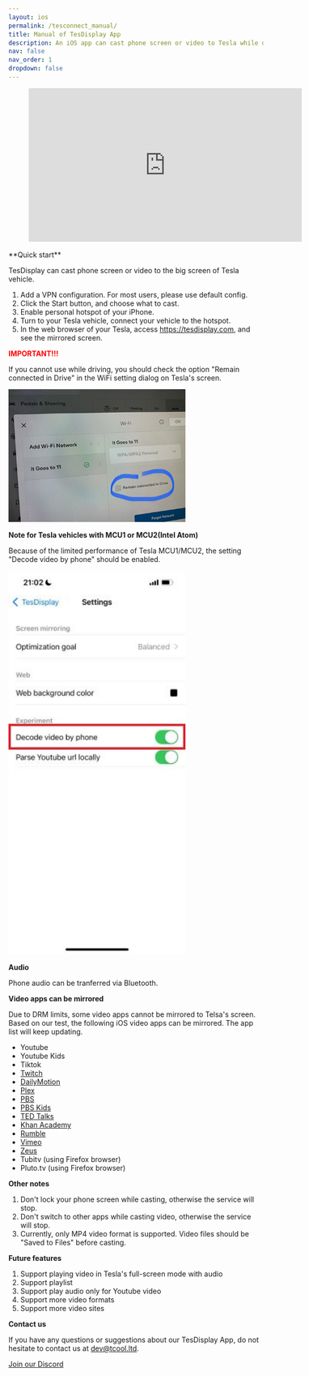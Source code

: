 ```yaml
---
layout: ios
permalink: /tesconnect_manual/
title: Manual of TesDisplay App
description: An iOS app can cast phone screen or video to Tesla while driving.
nav: false
nav_order: 1
dropdown: false
---
```

<!-- _pages/tesconnect_manual.md -->
<!-- blank line -->
<figure class="video-container">
  <iframe width="540" height="303" src="https://www.youtube.com/embed/gxGi8oQ0bmM" frameborder="0" allowfullscreen="true"> </iframe>
</figure>
<!-- blank line -->
**Quick start**

TesDisplay can cast phone screen or video to the big screen of Tesla vehicle.
1. Add a VPN configuration. For most users, please use default config.
2. Click the Start button, and choose what to cast.
3. Enable personal hotspot of your iPhone.
4. Turn to your Tesla vehicle, connect your vehicle to the hotspot.
5. In the web browser of your Tesla, access https://tesdisplay.com, and see the mirrored screen.

**<span style="color: red"><b>IMPORTANT!!!</b></span>**

<p>If you cannot use while driving, you should check the option "Remain connected in Drive" in the WiFi setting dialog on Tesla's screen.</p>
<img src="/assets/img/wifi-connected.jpg" width="350px">

**Note for Tesla vehicles with MCU1 or MCU2(Intel Atom)**
<p>Because of the limited performance of Tesla MCU1/MCU2, the setting "Decode video by phone" should be enabled.</p>
<img src="/assets/img/mcu-setting.jpg" width="350px">

**Audio**

Phone audio can be tranferred via Bluetooth.

<a id="video_apps">**Video apps can be mirrored**</a>

Due to DRM limits, some video apps cannot be mirrored to Telsa's screen.
Based on our test, the following iOS video apps can be mirrored.
The app list will keep updating.

- Youtube
- Youtube Kids
- Tiktok
- <a href='/demo-twitch'>Twitch</a>
- <a href='/demo-dailymotion'>DailyMotion</a>
- <a href='/demo-plex'>Plex</a>
- <a href='/demo-pbs'>PBS</a>
- <a href='/demo-pbskids'>PBS Kids</a>
- <a href='/demo-ted'>TED Talks</a>
- <a href='/demo-khan'>Khan Academy</a>
- <a href='/demo-rumble'>Rumble</a>
- <a href='/demo-vimeo'>Vimeo</a>
- <a href='/demo-zeus'>Zeus</a>
- Tubitv (using Firefox browser)
- Pluto.tv (using Firefox browser)


**Other notes**

1. Don't lock your phone screen while casting, otherwise the service will stop.
2. Don't switch to other apps while casting video, otherwise the service will stop.
3. Currently, only MP4 video format is supported. Video files should be "Saved to Files" before casting.

**Future features**

1. Support playing video in Tesla's full-screen mode with audio
2. Support playlist
3. Support play audio only for Youtube video
4. Support more video formats
5. Support more video sites

**Contact us**

If you have any questions or suggestions about our TesDisplay App, do not hesitate to contact us at <a href="mailto:dev@tcool.ltd">dev@tcool.ltd</a>.
<p><a href ="https://discord.gg/Tvbs9uWcN9" target="_blank">Join our Discord</a></p>
